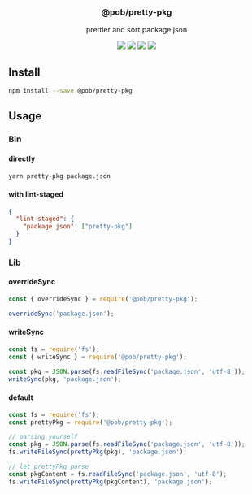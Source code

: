 <h3 align="center">
  @pob/pretty-pkg
</h3>

<p align="center">
  prettier and sort package.json
</p>

<p align="center">
  <a href="https://npmjs.org/package/@pob/pretty-pkg"><img src="https://img.shields.io/npm/v/@pob/pretty-pkg.svg?style=flat-square"></a>
  <a href="https://npmjs.org/package/@pob/pretty-pkg"><img src="https://img.shields.io/npm/dw/@pob/pretty-pkg.svg?style=flat-square"></a>
  <a href="https://npmjs.org/package/@pob/pretty-pkg"><img src="https://img.shields.io/node/v/@pob/pretty-pkg.svg?style=flat-square"></a>
  <a href="https://npmjs.org/package/@pob/pretty-pkg"><img src="https://img.shields.io/npm/types/@pob/pretty-pkg.svg?style=flat-square"></a>
</p>

## Install

```bash
npm install --save @pob/pretty-pkg
```

## Usage

### Bin

#### directly

```bash
yarn pretty-pkg package.json
```

#### with lint-staged

```json
{
  "lint-staged": {
    "package.json": ["pretty-pkg"]
  }
}
```

### Lib

#### overrideSync

```js
const { overrideSync } = require('@pob/pretty-pkg');

overrideSync('package.json');
```

#### writeSync

```js
const fs = require('fs');
const { writeSync } = require('@pob/pretty-pkg');

const pkg = JSON.parse(fs.readFileSync('package.json', 'utf-8'));
writeSync(pkg, 'package.json');
```

#### default

```js
const fs = require('fs');
const prettyPkg = require('@pob/pretty-pkg');

// parsing yourself
const pkg = JSON.parse(fs.readFileSync('package.json', 'utf-8'));
fs.writeFileSync(prettyPkg(pkg), 'package.json');

// let prettyPkg parse
const pkgContent = fs.readFileSync('package.json', 'utf-8');
fs.writeFileSync(prettyPkg(pkgContent), 'package.json');
```

